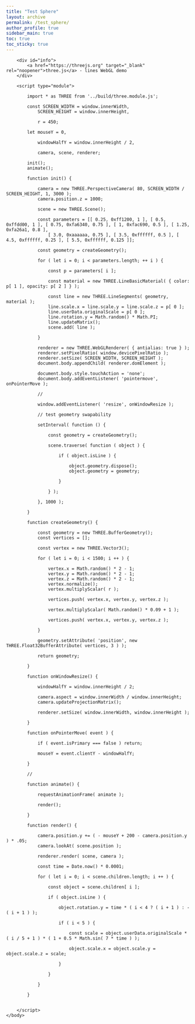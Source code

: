 ```yaml
---
title: "Test Sphere"
layout: archive
permalink: /test_sphere/
author_profile: true
sidebar_main: true
toc: true
toc_sticky: true
---
```


<!DOCTYPE html>
<html lang="en">
	<head>
		<title>three.js webgl - lines - spheres</title>
		<meta charset="utf-8">
		<meta name="viewport" content="width=device-width, user-scalable=no, minimum-scale=1.0, maximum-scale=1.0">
		<link type="text/css" rel="stylesheet" href="main.css">
	</head>
	<body>

		<div id="info">
			<a href="https://threejs.org" target="_blank" rel="noopener">three.js</a> - lines WebGL demo
		</div>

		<script type="module">

			import * as THREE from '../build/three.module.js';

			const SCREEN_WIDTH = window.innerWidth,
				SCREEN_HEIGHT = window.innerHeight,

				r = 450;

			let mouseY = 0,

				windowHalfY = window.innerHeight / 2,

				camera, scene, renderer;

			init();
			animate();

			function init() {

				camera = new THREE.PerspectiveCamera( 80, SCREEN_WIDTH / SCREEN_HEIGHT, 1, 3000 );
				camera.position.z = 1000;

				scene = new THREE.Scene();

				const parameters = [[ 0.25, 0xff1200, 1 ], [ 0.5, 0xffdd00, 1 ], [ 0.75, 0xfa6340, 0.75 ], [ 1, 0xfac690, 0.5 ], [ 1.25, 0xfa26a1, 0.8 ],
					[ 3.0, 0xaaaaaa, 0.75 ], [ 3.5, 0xffffff, 0.5 ], [ 4.5, 0xffffff, 0.25 ], [ 5.5, 0xffffff, 0.125 ]];

				const geometry = createGeometry();

				for ( let i = 0; i < parameters.length; ++ i ) {

					const p = parameters[ i ];

					const material = new THREE.LineBasicMaterial( { color: p[ 1 ], opacity: p[ 2 ] } );

					const line = new THREE.LineSegments( geometry, material );
					line.scale.x = line.scale.y = line.scale.z = p[ 0 ];
					line.userData.originalScale = p[ 0 ];
					line.rotation.y = Math.random() * Math.PI;
					line.updateMatrix();
					scene.add( line );

				}

				renderer = new THREE.WebGLRenderer( { antialias: true } );
				renderer.setPixelRatio( window.devicePixelRatio );
				renderer.setSize( SCREEN_WIDTH, SCREEN_HEIGHT );
				document.body.appendChild( renderer.domElement );

				document.body.style.touchAction = 'none';
				document.body.addEventListener( 'pointermove', onPointerMove );

				//

				window.addEventListener( 'resize', onWindowResize );

				// test geometry swapability

				setInterval( function () {

					const geometry = createGeometry();

					scene.traverse( function ( object ) {

						if ( object.isLine ) {

							object.geometry.dispose();
							object.geometry = geometry;

						}

					} );

				}, 1000 );

			}

			function createGeometry() {

				const geometry = new THREE.BufferGeometry();
				const vertices = [];

				const vertex = new THREE.Vector3();

				for ( let i = 0; i < 1500; i ++ ) {

					vertex.x = Math.random() * 2 - 1;
					vertex.y = Math.random() * 2 - 1;
					vertex.z = Math.random() * 2 - 1;
					vertex.normalize();
					vertex.multiplyScalar( r );

					vertices.push( vertex.x, vertex.y, vertex.z );

					vertex.multiplyScalar( Math.random() * 0.09 + 1 );

					vertices.push( vertex.x, vertex.y, vertex.z );

				}

				geometry.setAttribute( 'position', new THREE.Float32BufferAttribute( vertices, 3 ) );

				return geometry;

			}

			function onWindowResize() {

				windowHalfY = window.innerHeight / 2;

				camera.aspect = window.innerWidth / window.innerHeight;
				camera.updateProjectionMatrix();

				renderer.setSize( window.innerWidth, window.innerHeight );

			}

			function onPointerMove( event ) {

				if ( event.isPrimary === false ) return;

				mouseY = event.clientY - windowHalfY;

			}

			//

			function animate() {

				requestAnimationFrame( animate );

				render();

			}

			function render() {

				camera.position.y += ( - mouseY + 200 - camera.position.y ) * .05;
				camera.lookAt( scene.position );

				renderer.render( scene, camera );

				const time = Date.now() * 0.0001;

				for ( let i = 0; i < scene.children.length; i ++ ) {

					const object = scene.children[ i ];

					if ( object.isLine ) {

						object.rotation.y = time * ( i < 4 ? ( i + 1 ) : - ( i + 1 ) );

						if ( i < 5 ) {

							const scale = object.userData.originalScale * ( i / 5 + 1 ) * ( 1 + 0.5 * Math.sin( 7 * time ) );

							object.scale.x = object.scale.y = object.scale.z = scale;

						}

					}

				}

			}


		</script>
	</body>
</html>
